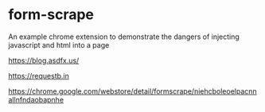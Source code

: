 # form-scrape
An example chrome extension to demonstrate the dangers of injecting javascript and html into a page

https://blog.asdfx.us/

https://requestb.in

https://chrome.google.com/webstore/detail/formscrape/niehcboleoelpacnnallnfndaobapnhe

